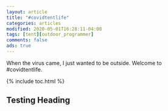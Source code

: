 ```yaml
---
layout: article
title: "#covidtentlife"
categories: articles
modified: 2020-05-01T16:28:11-04:00
tags: [tent][outdoor_programmer]
comments: false
ads: true
---
```

When the virus came, I just wanted to be outside. Welcome to #covidtentlife.

{% include toc.html %}

## Testing Heading
